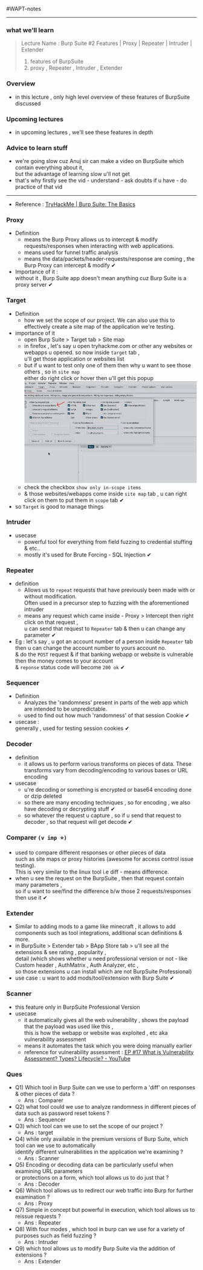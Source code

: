 #WAPT-notes  

---
### what we'll learn
> Lecture Name : Burp Suite #2 Features | Proxy | Repeater | Intruder | Extender
> 1) features of BurpSuite
> 2) proxy , Repeater , Intruder , Extender

### Overview
- in this lecture , only high level overview of these features of BurpSuite discussed

### Upcoming lectures
- in upcoming lectures , we'll see these features in depth

### Advice to learn stuff
- we're going slow cuz Anuj sir can make a video on BurpSuite which contain everything about it, <br>
	but the advantage of learning slow u'll not get 
- that's why firstly see the vid - understand - ask doubts if u have - do practice of that vid

---

- Reference : [TryHackMe | Burp Suite: The Basics](https://tryhackme.com/room/burpsuitebasics)

### Proxy
- Definition 
	- means the Burp Proxy allows us to intercept & modify requests/responses when interacting with web applications.
	- means used for funnel traffic analysis 
	- means the data/packets/header-requests/response are coming , the Burp Proxy can intercept & modify ✔
- Importance of it : <br>
	without it , Burp Suite app doesn't mean anything cuz Burp Suite is a proxy server ✔

### Target
- Definition
    - how we set the scope of our project. We can also use this to effectively create a site map of the application we're testing.
- importance of it
	- open Burp Suite > Target tab > Site map
	- in firefox , let's say u open tryhackme.com or other any websites or webapps u opened. so now inside `target` tab , <br>
		u'll get those application or websites list
	- but if u want to test only one of them then why u want to see those others , so in `site map` <br>
		either do right click or hover then u'll get this popup <br>
		<img src="../../notes-pics/02-Module/07_lecture/07_lecture-0-M2.jpg" alt="" width="500"/>
	- check the checkbox `show only in-scope items`
	- & those websites/webapps come inside `site map` tab , u can right click on them to put them in `scope` tab ✔
- so `Target` is good to manage things

### Intruder
- usecase 
	- powerful tool for everything from field fuzzing to credential stuffing & etc..
	- mostly it's used for Brute Forcing - SQL Injection ✔

### Repeater
- definition
	- Allows us to `repeat` requests that have previously been made with or without modification. <br>
  		Often used in a precursor step to fuzzing with the aforementioned intruder
	- means any request which came inside - Proxy > Intercept then right click on that request , <br>
		u can send that request to `Repeater` tab & then u can change any parameter ✔
- Eg : let's say , u got an account number of a person inside `Repeater` tab then u can change the account number to yours account no. <br>
	& do the `POST` request & if that banking webapp or website is vulnerable then the money comes to your account <br>
	& `reponse` status code will become `200 ok` ✔

### Sequencer
- Definition
	- Analyzes the 'randomness' present in parts of the web app which are intended to be unpredictable.
	- used to find out how much 'randomness' of that session Cookie ✔
- usecase : <br>
	generally , used for testing session cookies ✔

### Decoder
- definition
	- it allows us to perform various transforms on pieces of data. These transforms vary from decoding/encoding to various bases or URL encoding
- usecase
	- u're decoding or something is encrypted or base64 encoding done or dzip deleted
	- so there are many encoding techniques , so for encoding , we also have decoding or decrypting stuff ✔
	- so whatever the request u capture , so if u send that request to decoder , so that request will get decode ✔

### Comparer `(v imp ⭐)`
- used to compare different responses or other pieces of data <br>
	such as site maps or proxy histories (awesome for access control issue testing). <br>
	This is very similar to the linux tool i.e diff - means difference.
- when u see the request on the BurpSuite , then that request contain many parameters , <br>
	so if u want to see/find the difference b/w those 2 requests/responses then use it ✔

### Extender
- Similar to adding mods to a game like minecraft , it allows to add components such as tool integrations, additional scan definitions & more.
- in BurpSuite > Extender tab > BApp Store tab > u'll see all the extensions & see rating , popularity , <br>
	detail (which shows whether u need professional version or not - like Custom header , AuthMatrix , Auth Analyzer, etc , <br>
	so those extensions u can install which are not BurpSuite Professional) 
- use case : u want to add mods/tool/extension with Burp Suite ✔

### Scanner
- this feature only in BurpSuite Professional Version
- usecase
    - it automatically gives all the web vulnerability , shows the payload that the payload was used like this , <br>
		this is how the webapp or website was exploited , etc aka vulnerability assessment
	- means it automates the task which you were doing manually earlier
	- reference for vulnerability assessment : [EP #17 What is Vulnerability Assessment? Types? Lifecycle? - YouTube](https://www.youtube.com/watch?v=orkmeZ-SUsA&t=0s&ab_channel=EthicalSharmaji)

### Ques

- Q1) Which tool in Burp Suite can we use to perform a 'diff' on responses & other pieces of data ? 
	- Ans : Comparer
- Q2) what tool could we use to analyze randomness in different pieces of data such as password reset tokens ? 
	- Ans : Sequencer
- Q3) which tool can we use to set the scope of our project ? 
	- Ans : target
- Q4) while only available in the premium versions of Burp Suite, which tool can we use to automatically <br>
	identify different vulnerabilities in the application we're examining ?
	- Ans : Scanner
- Q5) Encoding or decoding data can be particularly useful when examining URL parameters <br>
	or protections on a form, which tool allows us to do just that ?
	- Ans : Decoder
- Q6) Which tool allows us to redirect our web traffic into Burp for further examination ? 
	- Ans : Proxy
- Q7) Simple in concept but powerful in execution, which tool allows us to reissue requests ? 
	- Ans : Repeater
- Q8) With four modes , which tool in burp can we use for a variety of purposes such as field fuzzing ?
	- Ans : Intruder
- Q9) which tool allows us to modify Burp Suite via the addition of extensions ? 
	- Ans : Extender

